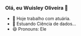 ###  Olá, eu Wuisley Oliveira 👋

- 🔭 Hoje trabalho com atuária.
- 🌱 Estuando Ciência de dados...
- 😄 Pronouns: Ele

